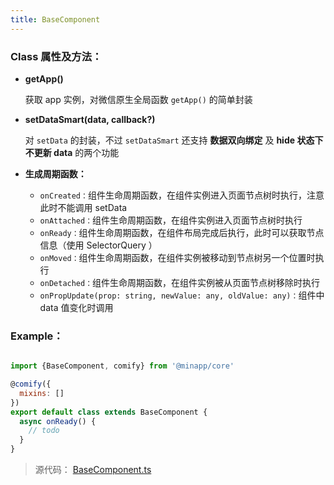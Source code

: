 ```yaml
---
title: BaseComponent
---
```


### Class 属性及方法：

* **getApp()**

  获取 app 实例，对微信原生全局函数 `getApp()` 的简单封装


* **setDataSmart(data, callback?)**

  对 `setData` 的封装，不过 `setDataSmart` 还支持 **数据双向绑定** 及 **hide 状态下不更新 data** 的两个功能

* **生成周期函数：**

  - `onCreated：`组件生命周期函数，在组件实例进入页面节点树时执行，注意此时不能调用 setData
  - `onAttached：`组件生命周期函数，在组件实例进入页面节点树时执行
  - `onReady：`组件生命周期函数，在组件布局完成后执行，此时可以获取节点信息（使用 SelectorQuery ）
  - `onMoved：`组件生命周期函数，在组件实例被移动到节点树另一个位置时执行
  - `onDetached：`组件生命周期函数，在组件实例被从页面节点树移除时执行
  - `onPropUpdate(prop: string, newValue: any, oldValue: any)：`组件中 data 值变化时调用


### Example：

```js

import {BaseComponent, comify} from '@minapp/core'

@comify({
  mixins: []
})
export default class extends BaseComponent {
  async onReady() {
    // todo
  }
}

```


> 源代码： [BaseComponent.ts](https://github.com/qiu8310/minapp/blob/master/packages/minapp-core/src/system/module/BaseComponent.ts)
